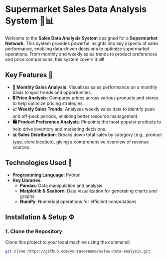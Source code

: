 # Supermarket Sales Data Analysis System 🛒📊

Welcome to the **Sales Data Analysis System** designed for a **Supermarket Network**. This system provides powerful insights into key aspects of sales performance, enabling data-driven decisions to optimize supermarket operations. From monthly and weekly sales trends to product preferences and price comparisons, this system covers it all!

## Key Features 🚀

- **📅 Monthly Sales Analysis**: Visualizes sales performance on a monthly basis to spot trends and opportunities.
- **💲 Price Analysis**: Compares prices across various products and stores to help optimize pricing strategies.
- **📈 Weekly Sales Trends**: Analyzes weekly sales data to identify peak and off-peak periods, enabling better resource management.
- **🛍️ Product Preference Analysis**: Pinpoints the most popular products to help drive inventory and marketing decisions.
- **📊 Sales Distribution**: Breaks down total sales by category (e.g., product type, store location), giving a comprehensive overview of revenue sources.

## Technologies Used 🧰

- **Programming Language**: Python
- **Key Libraries**:
  - **Pandas**: Data manipulation and analysis
  - **Matplotlib & Seaborn**: Data visualization for generating charts and graphs
  - **NumPy**: Numerical operations for efficient computations

## Installation & Setup ⚙️

### 1. Clone the Repository
   Clone this project to your local machine using the command:
   ```bash
   git clone https://github.com/yourusername/sales-data-analysis.git

